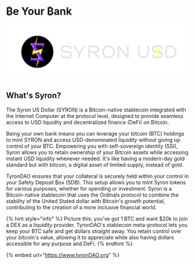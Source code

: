 # ₿e Your ₿ank

![](./ssi_syronU$D_isologotipo_H.png)

## What's Syron?

The Syron US Dollar (SYRON) is a Bitcoin-native stablecoin integrated with the Internet Computer at the protocol level, designed to provide seamless access to USD liquidity and decentralized finance (DeFi) on Bitcoin.

Being your own bank means you can leverage your bitcoin (BTC) holdings to mint SYRON and access USD-denominated liquidity without giving up control of your BTC. Empowering you with self-sovereign identity (SSI), Syron allows you to retain ownership of your Bitcoin assets while accessing instant USD liquidity whenever needed. It's like having a modern-day gold standard but with bitcoin, a digital asset of limited supply, instead of gold.

TyronDAO ensures that your collateral is securely held within your control in your Safety Deposit ₿ox (SDB). This setup allows you to mint Syron tokens for various purposes, whether for spending or investment. Syron is a Bitcoin-native stablecoin that uses the Ordinals protocol to combine the stability of the United Stated dollar with Bitcoin's growth potential, contributing to the creation of a more inclusive financial world.

{% hint style="info" %}
Picture this: you've got 1 BTC and want $20k to join a DEX as a liquidity provider. TyronDAO's stablecoin meta-protocol lets you keep your BTC safe and get dollars straight away. You retain control over your bitcoin's value, allowing it to appreciate while also having dollars accessible for any purpose and DeFi.
{% endhint %}

{% embed url="https://www.tyronDAO.org" %}
